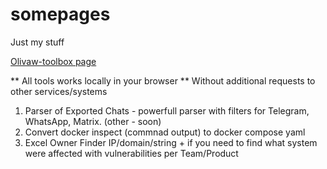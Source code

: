 # somepages
Just my stuff

[Olivaw-toolbox page](https://olivaw448.github.io/olivaw-toolbox/)

** All tools works locally in your browser **
Without additional requests to other services/systems

1. Parser of Exported Chats - powerfull parser with filters for Telegram, WhatsApp, Matrix. (other - soon)
2. Convert docker inspect (commnad output) to docker compose yaml
3. Excel Owner Finder IP/domain/string + if you need to find what system were affected with vulnerabilities per Team/Product